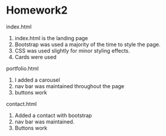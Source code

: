 # Homework2

index.html

1. index.html is the landing page
2. Bootstrap was used a majority of the time to style the page.
3. CSS was used slightly for minor styling effects.
4. Cards were used

portfolio.html

1. I added a carousel
2. nav bar was maintained throughout the page
3. buttons work

contact.html

1. Added a contact with bootstrap
2. nav bar was maintained.
3. Buttons work
